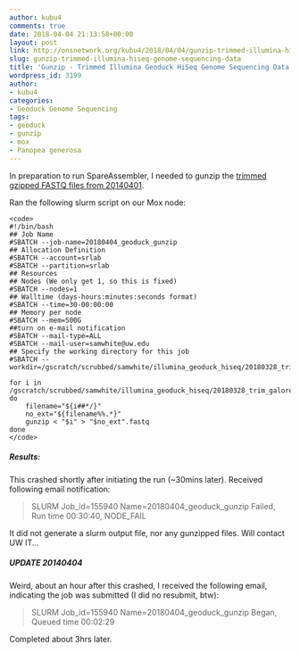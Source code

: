 ```yaml
---
author: kubu4
comments: true
date: 2018-04-04 21:13:58+00:00
layout: post
link: http://onsnetwork.org/kubu4/2018/04/04/gunzip-trimmed-illumina-hiseq-genome-sequencing-data/
slug: gunzip-trimmed-illumina-hiseq-genome-sequencing-data
title: 'Gunzip - Trimmed Illumina Geoduck HiSeq Genome Sequencing Data '
wordpress_id: 3199
author:
- kubu4
categories:
- Geoduck Genome Sequencing
tags:
- geoduck
- gunzip
- mox
- Panopea generosa
---
```


In preparation to run SpareAssembler, I needed to gunzip the [trimmed gzipped FASTQ files from 20140401](http://onsnetwork.org/kubu4/2018/04/01/trimgalorefastqcmultiqc-illumina-hiseq-genome-sequencing-data-continued/).

Ran the following slurm script on our Mox node:


    
    <code>
    #!/bin/bash
    ## Job Name
    #SBATCH --job-name=20180404_geoduck_gunzip
    ## Allocation Definition
    #SBATCH --account=srlab
    #SBATCH --partition=srlab
    ## Resources
    ## Nodes (We only get 1, so this is fixed)
    #SBATCH --nodes=1
    ## Walltime (days-hours:minutes:seconds format)
    #SBATCH --time=30-00:00:00
    ## Memory per node
    #SBATCH --mem=500G
    ##turn on e-mail notification
    #SBATCH --mail-type=ALL
    #SBATCH --mail-user=samwhite@uw.edu
    ## Specify the working directory for this job
    #SBATCH --workdir=/gscratch/scrubbed/samwhite/illumina_geoduck_hiseq/20180328_trim_galore_illumina_hiseq_geoduck
    
    for i in /gscratch/scrubbed/samwhite/illumina_geoduck_hiseq/20180328_trim_galore_illumina_hiseq_geoduck/*.gz; do
        filename="${i##*/}"
        no_ext="${filename%%.*}"
        gunzip < "$i" > "$no_ext".fastq
    done
    </code>





##### Results:



This crashed shortly after initiating the run (~30mins later). Received following email notification:



<blockquote>
  SLURM Job_id=155940 Name=20180404_geoduck_gunzip Failed, Run time 00:30:40, NODE_FAIL
</blockquote>



It did not generate a slurm output file, nor any gunzipped files. Will contact UW IT...



##### UPDATE 20140404



Weird, about an hour after this crashed, I received the following email, indicating the job was submitted (I did no resubmit, btw):



<blockquote>
  SLURM Job_id=155940 Name=20180404_geoduck_gunzip Began, Queued time 00:02:29
</blockquote>



Completed about 3hrs later.

